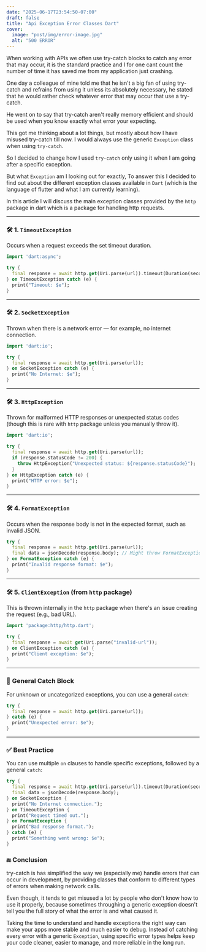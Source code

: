 ```yaml
---
date: "2025-06-17T23:54:50-07:00"
draft: false
title: "Api Exception Error Classes Dart"
cover:
  image: "post/img/error-image.jpg"
  alt: "500 ERROR"
---
```


When working with APIs we often use try-catch blocks to catch any error that may occur, it is the standard practice and I for one cant count the number of time it has saved me from my application just crashing.

One day a colleague of mine told me that he isn't a big fan of using try-catch and refrains from using it unless its absolutely necessary, he stated that he would rather check whatever error that may occur that use a try-catch.

He went on to say that try-catch aren't really memory efficient and should be used when you know exactly what error your expecting.

This got me thinking about a lot things, but mostly about how I have misused try-catch till now. I would always use the generic `Exception` class when using `try-catch`.

So I decided to change how I used `try-catch` only using it when I am going after a specific exception.

But what `Exception` am I looking out for exactly, To answer this I decided to find out about the different exception classes available in `Dart` (which is the language of flutter and what I am currently learning).

In this article I will discuss the main exception classes provided by the `http` package in dart which is a package for handling http requests.

---

### 🛠️ **1. `TimeoutException`**

Occurs when a request exceeds the set timeout duration.

```dart
import 'dart:async';

try {
  final response = await http.get(Uri.parse(url)).timeout(Duration(seconds: 5));
} on TimeoutException catch (e) {
  print("Timeout: $e");
}
```

---

### 🛠️ **2. `SocketException`**

Thrown when there is a network error — for example, no internet connection.

```dart
import 'dart:io';

try {
  final response = await http.get(Uri.parse(url));
} on SocketException catch (e) {
  print("No Internet: $e");
}
```

---

### 🛠️ **3. `HttpException`**

Thrown for malformed HTTP responses or unexpected status codes (though this is rare with `http` package unless you manually throw it).

```dart
import 'dart:io';

try {
  final response = await http.get(Uri.parse(url));
  if (response.statusCode != 200) {
    throw HttpException("Unexpected status: ${response.statusCode}");
  }
} on HttpException catch (e) {
  print("HTTP error: $e");
}
```

---

### 🛠️ **4. `FormatException`**

Occurs when the response body is not in the expected format, such as invalid JSON.

```dart
try {
  final response = await http.get(Uri.parse(url));
  final data = jsonDecode(response.body); // Might throw FormatException
} on FormatException catch (e) {
  print("Invalid response format: $e");
}
```

---

### 🛠️ **5. `ClientException` (from `http` package)**

This is thrown internally in the `http` package when there's an issue creating the request (e.g., bad URL).

```dart
import 'package:http/http.dart';

try {
  final response = await get(Uri.parse("invalid-url"));
} on ClientException catch (e) {
  print("Client exception: $e");
}
```

---

### 🧰 **General Catch Block**

For unknown or uncategorized exceptions, you can use a general `catch`:

```dart
try {
  final response = await http.get(Uri.parse(url));
} catch (e) {
  print("Unexpected error: $e");
}
```

---

### ✅ Best Practice

You can use multiple `on` clauses to handle specific exceptions, followed by a general `catch`:

```dart
try {
  final response = await http.get(Uri.parse(url)).timeout(Duration(seconds: 10));
  final data = jsonDecode(response.body);
} on SocketException {
  print("No Internet connection.");
} on TimeoutException {
  print("Request timed out.");
} on FormatException {
  print("Bad response format.");
} catch (e) {
  print("Something went wrong: $e");
}
```

### 🔚 Conclusion

try-catch is has simplified the way we (especially me) handle errors that can occur in development, by providing classes that conform to different types of errors when making network calls.

Even though, it tends to get misused a lot by people who don't know how to use it properly, because sometimes throughing a generic exception doesn't tell you the full story of what the error is and what caused it.

Taking the time to understand and handle exceptions the right way can make your apps more stable and much easier to debug. Instead of catching every error with a generic `Exception`, using specific error types helps keep your code cleaner, easier to manage, and more reliable in the long run.
